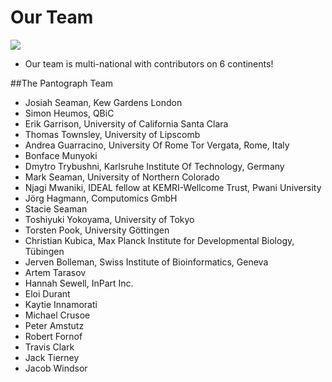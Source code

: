 # Our Team

![](img/pantograph.png)

* Our team is multi-national with contributors on 6 continents!


##The Pantograph Team
* Josiah Seaman, Kew Gardens London
* Simon Heumos, QBiC
* Erik Garrison, University of California Santa Clara
* Thomas Townsley, University of Lipscomb
* Andrea Guarracino, University Of Rome Tor Vergata, Rome, Italy
* Bonface Munyoki
* Dmytro Trybushni, Karlsruhe Institute Of Technology, Germany
* Mark Seaman, University of Northern Colorado
* Njagi Mwaniki, IDEAL fellow at KEMRI-Wellcome Trust, Pwani University
* Jörg Hagmann, Computomics GmbH
* Stacie Seaman
* Toshiyuki Yokoyama, University of Tokyo
* Torsten Pook, University Göttingen
* Christian Kubica, Max Planck Institute for Developmental Biology, Tübingen
* Jerven Bolleman, Swiss Institute of Bioinformatics, Geneva
* Artem Tarasov
* Hannah Sewell, InPart Inc.
* Eloi Durant
* Kaytie Innamorati
* Michael Crusoe
* Peter Amstutz
* Robert Fornof
* Travis Clark
* Jack Tierney
* Jacob Windsor
